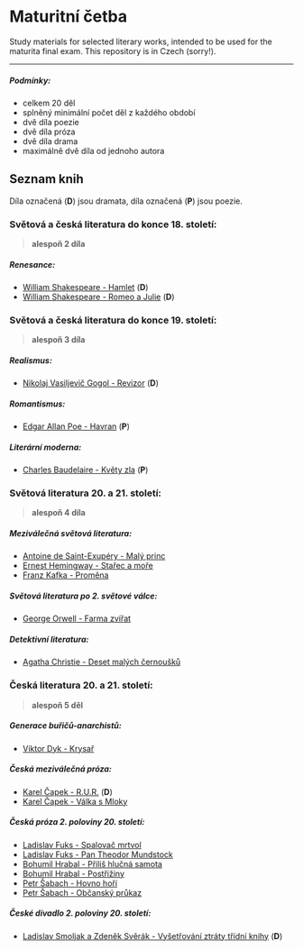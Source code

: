 # Maturitní četba
Study materials for selected literary works, intended to be used for the maturita final exam. This repository is in Czech (sorry!).

---
##### Podmínky:
- celkem 20 děl
- splněný minimální počet děl z každého období
- dvě díla poezie
- dvě díla próza
- dvě díla drama
- maximálně dvě díla od jednoho autora
## Seznam knih
Díla označená (**D**) jsou dramata, díla označená (**P**) jsou poezie.
### Světová a česká literatura do konce 18. století:
> **alespoň 2 díla**
##### Renesance:
- [William Shakespeare - Hamlet](Knihy/William%20Shakespeare%20-%20Hamlet.md) (**D**)
- [William Shakespeare - Romeo a Julie](Knihy/William%20Shakespeare%20-%20Romeo%20a%20Julie.md) (**D**)
### Světová a česká literatura do konce 19. století:
> **alespoň 3 díla**
##### Realismus:
- [Nikolaj Vasiljevič Gogol - Revizor](Knihy/Nikolaj%20Vasiljevič%20Gogol%20-%20Revizor.md) (**D**)
##### Romantismus:
- [Edgar Allan Poe - Havran](Knihy/Edgar%20Allan%20Poe%20-%20Havran.md) (**P**)
##### Literární moderna:
- [Charles Baudelaire - Květy zla](Knihy/Charles%20Baudelaire%20-%20Květy%20zla.md) (**P**)
### Světová literatura 20. a 21. století:
> **alespoň 4 díla**
##### Meziválečná světová literatura:
- [Antoine de Saint-Exupéry - Malý princ](Knihy/Antoine%20de%20Saint-Exupéry%20-%20Malý%20princ.md)
- [Ernest Hemingway - Stařec a moře](Knihy/Ernest%20Hemingway%20-%20Stařec%20a%20moře.md)
- [Franz Kafka - Proměna](Knihy/Franz%20Kafka%20-%20Proměna.md)
##### Světová literatura po 2. světové válce:
- [George Orwell - Farma zvířat](Knihy/George%20Orwell%20-%20Farma%20zvířat.md)
##### Detektivní literatura:
- [Agatha Christie - Deset malých černoušků](Knihy/Agatha%20Christie%20-%20Deset%20malých%20černoušků.md)
### Česká literatura 20. a 21. století:
> **alespoň 5 děl**
##### Generace buřičů-anarchistů:
- [Viktor Dyk - Krysař](Knihy/Viktor%20Dyk%20-%20Krysař.md)
##### Česká meziválečná próza:
- [Karel Čapek - R.U.R.](Knihy/Karel%20Čapek%20-%20R.U.R..md) (**D**)
- [Karel Čapek - Válka s Mloky](Knihy/Karel%20Čapek%20-%20Válka%20s%20Mloky.md)
##### Česká próza 2. poloviny 20. století:
- [Ladislav Fuks - Spalovač mrtvol](Knihy/Ladislav%20Fuks%20-%20Spalovač%20mrtvol.md)
- [Ladislav Fuks - Pan Theodor Mundstock](Knihy/Ladislav%20Fuks%20-%20Pan%20Theodor%20Mundstock.md)
- [Bohumil Hrabal - Příliš hlučná samota](Knihy/Bohumil%20Hrabal%20-%20Příliš%20hlučná%20samota.md)
- [Bohumil Hrabal - Postřižiny](Knihy/Bohumil%20Hrabal%20-%20Postřižiny.md)
- [Petr Šabach - Hovno hoří](Knihy/Petr%20Šabach%20-%20Hovno%20hoří.md)
- [Petr Šabach - Občanský průkaz](Knihy/Petr%20Šabach%20-%20Občanský%20průkaz.md)
##### České divadlo 2. poloviny 20. století:
- [Ladislav Smoljak a Zdeněk Svěrák - Vyšetřování ztráty třídní knihy](Knihy/Ladislav%20Smoljak,%20Zdeněk%20Svěrák%20-%20Vyšetřování%20ztráty%20třídní%20knihy.md) (**D**)